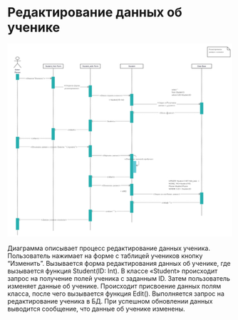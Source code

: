# Редактирование данных об ученике
![](../img/dgr.seqEdit.png "редактирование данных об ученике")

Диаграмма описывает процесс редактирование данных ученика. Пользователь нажимает на форме с таблицей учеников кнопку “Изменить”. Вызывается форма редактирования данных об ученике, где вызывается функция Student(ID: Int). В классе «Student» происходит запрос на получение полей ученика с заданным ID. Затем пользователь изменяет данные об ученике. Происходит присвоение данных полям класса, после чего вызывается функция Edit(). Выполняется запрос на редактирование ученика в БД. При успешном обновлении данных выводится сообщение, что данные об ученике изменены.